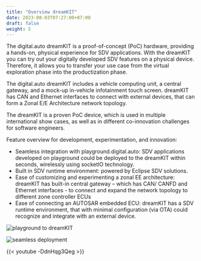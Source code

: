 ```yaml
---
title: "Overview dreamKIT"
date: 2023-08-03T07:27:00+07:00
draft: false
weight: 5
---
```


The digital.auto dreamKIT is a proof-of-concept (PoC) hardware, providing a hands-on, physical experience for SDV applications. With the dreamKIT you can try out your digitally developed SDV features on a physical device. Therefore, it allows you to transfer your use case from the virtual exploration phase into the productization phase.

The digital.auto dreamKIT includes a vehicle computing unit, a central gateway, and a mock-up in-vehicle infotainment touch screen. dreamKIT has CAN and Ethernet interfaces to connect with external devices, that can form a Zonal E/E Architecture network topology.

The dreamKIT is a proven PoC device, which is used in multiple international show cases, as well as in different co-innovation challenges for software engineers.

Feature overview for development, experimentation, and innovation:

- Seamless integration with playground.digital.auto: SDV applications developed on playground could be deployed to the dreamKIT within seconds, wirelessly using socketIO technology.
- Built in SDV runtime environment: powered by Eclipse SDV solutions.
- Ease of customizing and experimenting a zonal EE architecture: dreamKIT has built-in central gateway – which has CAN/ CANFD and Ethernet interfaces - to connect and expand the network topology to different zone controller ECUs
- Ease of connecting an AUTOSAR embedded ECU: dreamKIT has a SDV runtime environment, that with minimal configuration (via OTA) could recognize and integrate with an external device.



![playground to dreamKIT](./images/playground-dreamKIT.png)

![seamless deployment](./images/Seamless_deployment.png)

{{< youtube -DdnHqg3Qeg >}}